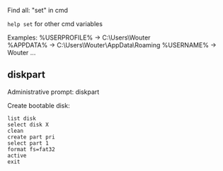 Find all: "set" in cmd

`help set` for other cmd variables

Examples:
%USERPROFILE% -> C:\Users\Wouter\
%APPDATA% -> C:\Users\Wouter\AppData\Roaming
%USERNAME% -> Wouter
...

diskpart
--------
Administrative prompt: diskpart

Create bootable disk:
```
list disk
select disk X
clean
create part pri
select part 1
format fs=fat32
active
exit
```